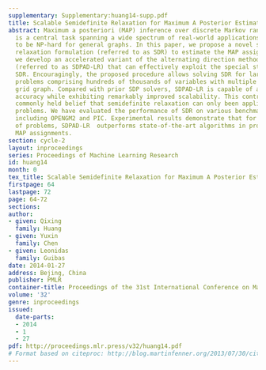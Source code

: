 ```yaml
---
supplementary: Supplementary:huang14-supp.pdf
title: Scalable Semidefinite Relaxation for Maximum A Posterior Estimation
abstract: Maximum a posteriori (MAP) inference over discrete Markov random fields
  is a central task spanning a wide spectrum of real-world applications but known
  to be NP-hard for general graphs. In this paper, we propose a novel semidefinite
  relaxation formulation (referred to as SDR) to estimate the MAP assignment. Algorithmically,
  we develop an accelerated variant of the alternating direction method of multipliers
  (referred to as SDPAD-LR) that can effectively exploit the special structure of
  SDR. Encouragingly, the proposed procedure allows solving SDR for large-scale problems,  e.g.
  problems comprising hundreds of thousands of variables with multiple states on a
  grid graph. Compared with prior SDP solvers, SDPAD-LR is capable of attaining comparable
  accuracy while exhibiting remarkably improved scalability. This contradicts the
  commonly held belief that semidefinite relaxation can only been applied on small-scale
  problems. We have evaluated the performance of SDR on various benchmark datasets
  including OPENGM2 and PIC. Experimental results demonstrate that for a broad class
  of problems, SDPAD-LR  outperforms state-of-the-art algorithms in producing better
  MAP assignments.
section: cycle-2
layout: inproceedings
series: Proceedings of Machine Learning Research
id: huang14
month: 0
tex_title: Scalable Semidefinite Relaxation for Maximum A Posterior Estimation
firstpage: 64
lastpage: 72
page: 64-72
sections: 
author:
- given: Qixing
  family: Huang
- given: Yuxin
  family: Chen
- given: Leonidas
  family: Guibas
date: 2014-01-27
address: Bejing, China
publisher: PMLR
container-title: Proceedings of the 31st International Conference on Machine Learning
volume: '32'
genre: inproceedings
issued:
  date-parts:
  - 2014
  - 1
  - 27
pdf: http://proceedings.mlr.press/v32/huang14.pdf
# Format based on citeproc: http://blog.martinfenner.org/2013/07/30/citeproc-yaml-for-bibliographies/
---
```

